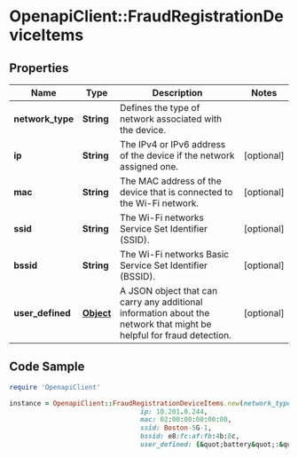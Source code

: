 # OpenapiClient::FraudRegistrationDeviceItems

## Properties

Name | Type | Description | Notes
------------ | ------------- | ------------- | -------------
**network_type** | **String** | Defines the type of network associated with the device. | 
**ip** | **String** | The IPv4 or IPv6 address of the device if the network assigned one. | [optional] 
**mac** | **String** | The MAC address of the device that is connected to the Wi-Fi network. | [optional] 
**ssid** | **String** | The Wi-Fi networks Service Set Identifier (SSID). | [optional] 
**bssid** | **String** | The Wi-Fi networks Basic Service Set Identifier (BSSID). | [optional] 
**user_defined** | [**Object**](.md) | A JSON object that can carry any additional information about the network that might be helpful for fraud detection. | [optional] 

## Code Sample

```ruby
require 'OpenapiClient'

instance = OpenapiClient::FraudRegistrationDeviceItems.new(network_type: network/wifi,
                                 ip: 10.201.0.244,
                                 mac: 02:00:00:00:00:00,
                                 ssid: Boston-5G-1,
                                 bssid: e8:fc:af:fb:4b:8c,
                                 user_defined: {&quot;battery&quot;:&quot;5h 10m&quot;})
```


